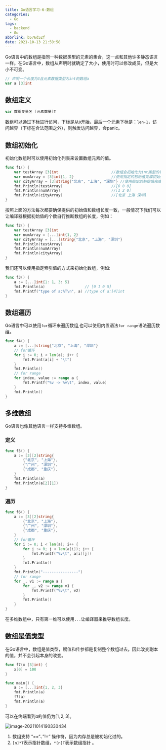 ```yaml
---
title: Go语言学习-6-数组
categories:
  - Go
tags:
  - backend
  - Go
abbrlink: b576d52f
date: 2021-10-13 21:50:58
---
```


Go语言中的数组是指同一种数据类型的元素的集合，这一点和其他许多静态语言一样。在Go语言中，数组从声明时就确定了大小，使用时可以修改成员，但是大小不可变。

```go
// 声明一个长度为3且元素数据类型为int的数组a
var a [3]int
```

## 数组定义

```go
var 数组变量名 [元素数量]T
```

数组可以通过下标进行访问，下标是从`0`开始，最后一个元素下标是：`len-1`，访问越界（下标在合法范围之外），则触发访问越界，会panic。

## 数组初始化

初始化数组时可以使用初始化列表来设置数组元素的值。

```go
func f1() {
	var testArray [3]int                        //数组会初始化为int类型的零值
	var numArray = [3]int{1, 2}                 //使用指定的初始值完成初始化
	var cityArray = [3]string{"北京", "上海", "深圳"} //使用指定的初始值完成初始化
	fmt.Println(testArray)                      //[0 0 0]
	fmt.Println(numArray)                       //[1 2 0]
	fmt.Println(cityArray)                      //[北京 上海 深圳]
}
```

按照上面的方法每次都要确保提供的初始值和数组长度一致，一般情况下我们可以让编译器根据初始值的个数自行推断数组的长度，例如：

```go
func f2() {
	var testArray [3]int
	var numArray = [...]int{1, 2}
	var cityArray = [...]string{"北京", "上海", "深圳"}
	fmt.Println(testArray)
	fmt.Println(numArray)
	fmt.Println(cityArray)
}
```

我们还可以使用指定索引值的方式来初始化数组，例如:

```go
func f3() {
	a := [...]int{1: 1, 3: 5}
	fmt.Println(a)                  // [0 1 0 5]
	fmt.Printf("type of a:%T\n", a) //type of a:[4]int
}
```

## 数组遍历

Go语言中可以使用`for`循环来遍历数组,也可以使用内置语法`for range`语法遍历数组。

```go
func f4() {
	a := [...]string{"北京", "上海", "深圳"}
	// for循环
	for i := 0; i < len(a); i++ {
		fmt.Print(a[i] + "\t")
	}
	fmt.Println()
	// for range
	for index, value := range a {
		fmt.Printf("%v -> %v\t", index, value)
	}
	fmt.Println()
}
```

## 多维数组

Go语言也像其他语言一样支持多维数组。

### 定义

```go
func f5() {
	a := [3][2]string{
		{"北京", "上海"},
		{"广州", "深圳"},
		{"成都", "重庆"},
	}
	fmt.Println(a)
	fmt.Println(a[2][1])
}
```

### 遍历

```go
func f6() {
	a := [3][2]string{
		{"北京", "上海"},
		{"广州", "深圳"},
		{"成都", "重庆"},
	}
	// for循环
	for i := 0; i < len(a); i++ {
		for j := 0; j < len(a[i]); j++ {
			fmt.Printf("%v\t", a[i][j])
		}
		fmt.Println()
	}
	fmt.Println("----------------")
	// for range
	for _, v1 := range a {
		for _, v2 := range v1 {
			fmt.Printf("%v\t", v2)
		}
		fmt.Println()
	}
}
```

在多维数组中，只有第一维可以使用`...`让编译器来推导数组长度。

## 数组是值类型

在Go语言中，数组是值类型，赋值和传参都是复制整个数组过去，因此改变副本的值，并不会引起本身的改变。

```go
func f7(x [3]int) {
	x[0] = 100
}

func main() {
	a := [...]int{1, 2, 3}
	fmt.Println(a)
	f7(a)
	fmt.Println(a)
}
```

可以在终端看到$a$的值仍为$[1, 2, 3]$。

![image-20211014190330434](http://static.codenote.xyz/img/20211014190330.png)

1. 数组支持 “==“、”!=” 操作符，因为内存总是被初始化过的。
2. `[n]*T`表示指针数组，`*[n]T`表示数组指针 。

